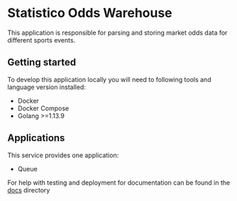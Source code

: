 # Statistico Odds Warehouse

This application is responsible for parsing and storing market odds data for different sports events.

## Getting started
To develop this application locally you will need to following tools and language version installed:
- Docker
- Docker Compose
- Golang >=1.13.9

## Applications
This service provides one application:

- Queue

For help with testing and deployment for documentation can be found in the  [docs](https://github.com/statistico/statistico-data/docs)
directory